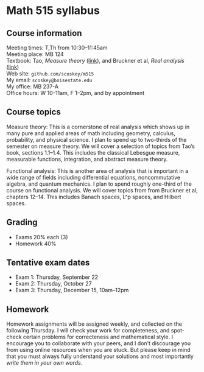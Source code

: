 # Math 515 syllabus

## Course information

Meeting times: T,Th from 10:30&ndash;11:45am  
Meeting place: MB 124  
Textbook: Tao, *Measure theory* ([link](http://terrytao.files.wordpress.com/2012/12/gsm-126-tao5-measure-book.pdf)), and Bruckner et al, *Real analysis* ([link](http://classicalrealanalysis.info/documents/BBT-AlllChapters-Landscape.pdf))  
Web site: `github.com/scoskey/m515`  
My email: `scoskey@boisestate.edu`  
My office: MB 237-A  
Office hours: W 10–11am, F 1–2pm, and by appointment

## Course topics

Measure theory: This is a cornerstone of real analysis which shows up in many pure and applied areas of math including geometry, calculus, probability, and physical science. I plan to spend up to two-thirds of the semester on measure theory. We will cover a selection of topics from Tao’s book, sections 1.1–1.4. This includes the classical Lebesgue measure, measurable functions, integration, and abstract measure theory.

Functional analysis: This is another area of analysis that is important in a wide range of fields including differential equations, noncommutative algebra, and quantum mechanics. I plan to spend roughly one-third of the course on functional analysis. We will cover topics from from Bruckner et al, chapters 12–14. This includes Banach spaces, L^p spaces, and Hilbert spaces.

## Grading

* Exams 20% each (3)
* Homework 40%

## Tentative exam dates

* Exam 1: Thursday, September 22
* Exam 2: Thursday, October 27
* Exam 3: Thursday, December 15, 10am–12pm

## Homework

Homework assignments will be assigned weekly, and collected on the following Thursday. I will check your work for completeness, and spot-check certain problems for correcteness and mathematical style. I encourage you to collaborate with your peers, and I don’t discourage you from using online resources when you are stuck. But please keep in mind that you must always fully understand your solutions and most importantly *write them in your own words*.

